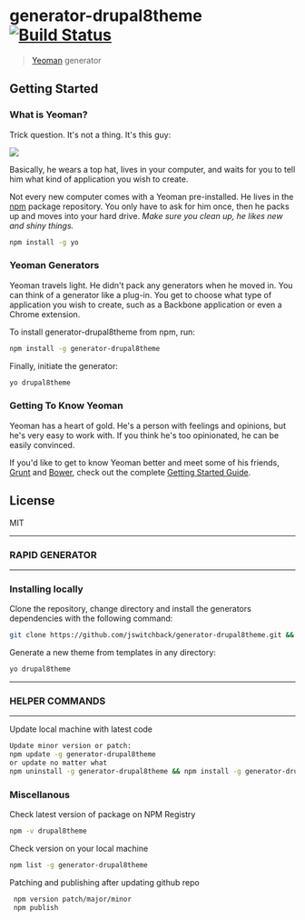 # generator-drupal8theme [![Build Status](https://secure.travis-ci.org/jswitchback/generator-drupal8theme.png?branch=master)](https://travis-ci.org/jswitchback/generator-drupal8theme)

> [Yeoman](http://yeoman.io) generator

## Getting Started

### What is Yeoman?

Trick question. It's not a thing. It's this guy:

![](http://i.imgur.com/JHaAlBJ.png)

Basically, he wears a top hat, lives in your computer, and waits for you to tell him what kind of application you wish to create.

Not every new computer comes with a Yeoman pre-installed. He lives in the [npm](https://npmjs.org) package repository. You only have to ask for him once, then he packs up and moves into your hard drive. _Make sure you clean up, he likes new and shiny things._

```bash
npm install -g yo
```

### Yeoman Generators

Yeoman travels light. He didn't pack any generators when he moved in. You can think of a generator like a plug-in. You get to choose what type of application you wish to create, such as a Backbone application or even a Chrome extension.

To install generator-drupal8theme from npm, run:

```bash
npm install -g generator-drupal8theme
```

Finally, initiate the generator:

```bash
yo drupal8theme
```

### Getting To Know Yeoman

Yeoman has a heart of gold. He's a person with feelings and opinions, but he's very easy to work with. If you think he's too opinionated, he can be easily convinced.

If you'd like to get to know Yeoman better and meet some of his friends, [Grunt](http://gruntjs.com) and [Bower](http://bower.io), check out the complete [Getting Started Guide](https://github.com/yeoman/yeoman/wiki/Getting-Started).

## License

MIT

---

### RAPID GENERATOR

---

### Installing locally

Clone the repository, change directory and install the generators dependencies with the following command:

```bash
git clone https://github.com/jswitchback/generator-drupal8theme.git && cd generator-drupal8theme && npm link && npm install
```

Generate a new theme from templates in any directory:

```bash
yo drupal8theme
```

---

### HELPER COMMANDS

---

Update local machine with latest code

```bash
Update minor version or patch:
npm update -g generator-drupal8theme
or update no matter what
npm uninstall -g generator-drupal8theme && npm install -g generator-drupal8theme
```

### Miscellanous

Check latest version of package on NPM Registry

```bash
npm -v drupal8theme
```

Check version on your local machine

```bash
npm list -g generator-drupal8theme
```

Patching and publishing after updating github repo

```bash
 npm version patch/major/minor
 npm publish
```
